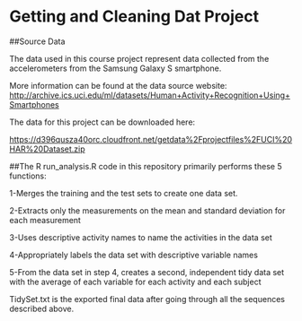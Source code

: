 # Getting and Cleaning Dat Project

##Source Data

The data used in this course project represent data collected from the accelerometers from the Samsung Galaxy S smartphone.

More information can be found at the data source website: http://archive.ics.uci.edu/ml/datasets/Human+Activity+Recognition+Using+Smartphones

The data for this project can be downloaded here:

https://d396qusza40orc.cloudfront.net/getdata%2Fprojectfiles%2FUCI%20HAR%20Dataset.zip

##The R run_analysis.R code in this repository primarily performs these 5 functions:

1-Merges the training and the test sets to create one data set.

2-Extracts only the measurements on the mean and standard deviation for each measurement

3-Uses descriptive activity names to name the activities in the data set

4-Appropriately labels the data set with descriptive variable names

5-From the data set in step 4, creates a second, independent tidy data set with the average of each variable for each activity and each subject

TidySet.txt is the exported final data after going through all the sequences described above.
